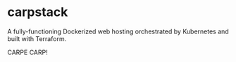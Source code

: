 # carpstack
A fully-functioning Dockerized web hosting orchestrated by Kubernetes and built with Terraform.

CARPE CARP!
